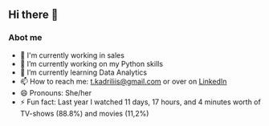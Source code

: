 ## Hi there 👋

### Abot me
- 💪 I'm currently working in sales
- 🔭 I’m currently working on my Python skills  
- 🌱 I’m currently learning Data Analytics
- 📫 How to reach me: t.kadriliis@gmail.com or over on [LinkedIn](https://www.linkedin.com/in/kadri-liis-tammearu-3051931b0)
- 😄 Pronouns: She/her  
- ⚡ Fun fact: Last year I watched 11 days, 17 hours, and 4 minutes worth of TV-shows (88.8%) and movies (11,2%)

<!--
**tkadriliis/tkadriliis** is a ✨ _special_ ✨ repository because its `README.md` (this file) appears on your GitHub profile.

Here are some ideas to get you started:

- 🔭 I’m currently working on my Python skills
- 🌱 I’m currently learning Data Analytics
- 📫 How to reach me: t.kadriliis@gmail.com or over on LinkedIn (www.linkedin.com/in/kadri-liis-tammearu-3051931b0)
- 😄 Pronouns: She/her  
- ⚡ Fun fact: Last year I watched 11 days, 17 hours, and 4 minutes worth of TV-shows (88.8%) and movies (11,2%)
